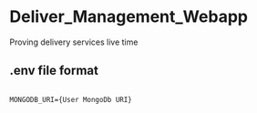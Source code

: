 # Deliver_Management_Webapp
Proving delivery services live time 

## .env file format

<code>
MONGODB_URI={User MongoDb URI}
</code>